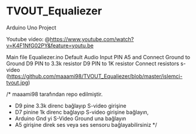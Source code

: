 # TVOUT_Equaliezer
Arduino Uno Project

Youtube video: @https://www.youtube.com/watch?v=K4F1NfG02PY&feature=youtu.be

Main file Equaliezer.ino
Default Audio Input PIN A5 and Connect Ground to Ground
D9 PIN to 3.3k resistor 
D9 PIN to 1K resistor
Connect resistors s-video 
(https://github.com/maaami98/TVOUT_Equaliezer/blob/master/islemci-tvout.jpg)

/* maaami98 tarafından repo edilmiştir.
 *  D9 pine 3.3k direnc bağlayıp S-video girişine 
 *  D7 pinine 1k direnc bağlayıp S-video girişine bağlayın,
 *  Arduino Gnd yi S-Video Ground una bağlayın
 *  A5 girişine direk ses veya ses sensoru bağlayabilirsiniz
 */

